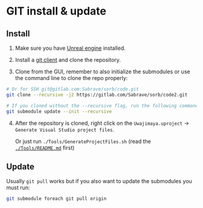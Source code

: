 # GIT install & update

## Install
1. Make sure you have [Unreal engine](https://www.unrealengine.com) installed.

2. Install a [git client](https://wiki.unrealengine.com/Git_source_control_(Tutorial)#Recommended_Git_GUI.27s) and clone the repository.

3. Clone from the GUI, remember to also initialize the submodules or use the command line to clone the repo properly:
```sh
# Or for SSH git@gitlab.com:Sabrave/sorb/code.git
git clone --recursive -j2 https://gitlab.com/Sabrave/sorb/code2.git
```
```sh
# If you cloned without the --recursive flag, run the following command
git submodule update --init --recursive
```

4. After the repository is cloned, right click on the `Uwajimaya.uproject` -> `Generate Visual Studio project files`.

   Or just run `./Tools/GenerateProjectFiles.sh` (read the [`./Tools/README.md`](Tools/README.md) first)


## Update
Usually `git pull` works but if you also want to update the submodules you must run:
```sh
git submodule foreach git pull origin
```
